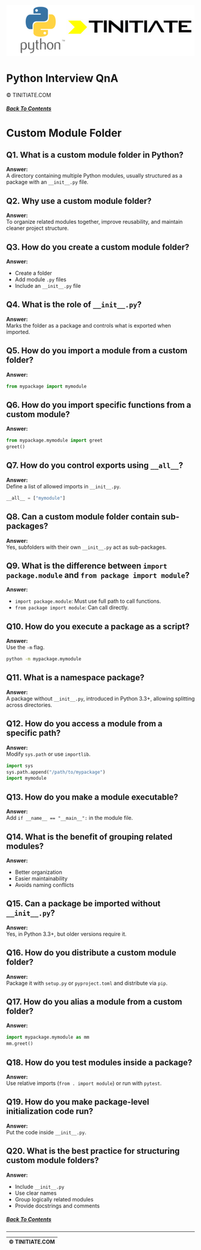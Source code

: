 ![Python Tinitiate Image](../python_tinitiate.png)

# Python Interview QnA
&copy; TINITIATE.COM

##### [Back To Contents](./README.md)

# Custom Module Folder

## Q1. What is a custom module folder in Python?
**Answer:**  
A directory containing multiple Python modules, usually structured as a package with an `__init__.py` file.

## Q2. Why use a custom module folder?
**Answer:**  
To organize related modules together, improve reusability, and maintain cleaner project structure.

## Q3. How do you create a custom module folder?
**Answer:**  
- Create a folder  
- Add module `.py` files  
- Include an `__init__.py` file

## Q4. What is the role of `__init__.py`?
**Answer:**  
Marks the folder as a package and controls what is exported when imported.

## Q5. How do you import a module from a custom folder?
**Answer:**  
```python
from mypackage import mymodule
```

## Q6. How do you import specific functions from a custom module?
**Answer:**  
```python
from mypackage.mymodule import greet
greet()
```

## Q7. How do you control exports using `__all__`?
**Answer:**  
Define a list of allowed imports in `__init__.py`.  
```python
__all__ = ["mymodule"]
```

## Q8. Can a custom module folder contain sub-packages?
**Answer:**  
Yes, subfolders with their own `__init__.py` act as sub-packages.

## Q9. What is the difference between `import package.module` and `from package import module`?
**Answer:**  
- `import package.module`: Must use full path to call functions.  
- `from package import module`: Can call directly.

## Q10. How do you execute a package as a script?
**Answer:**  
Use the `-m` flag.  
```bash
python -m mypackage.mymodule
```

## Q11. What is a namespace package?
**Answer:**  
A package without `__init__.py`, introduced in Python 3.3+, allowing splitting across directories.

## Q12. How do you access a module from a specific path?
**Answer:**  
Modify `sys.path` or use `importlib`.  
```python
import sys
sys.path.append("/path/to/mypackage")
import mymodule
```

## Q13. How do you make a module executable?
**Answer:**  
Add `if __name__ == "__main__":` in the module file.

## Q14. What is the benefit of grouping related modules?
**Answer:**  
- Better organization  
- Easier maintainability  
- Avoids naming conflicts

## Q15. Can a package be imported without `__init__.py`?
**Answer:**  
Yes, in Python 3.3+, but older versions require it.

## Q16. How do you distribute a custom module folder?
**Answer:**  
Package it with `setup.py` or `pyproject.toml` and distribute via `pip`.

## Q17. How do you alias a module from a custom folder?
**Answer:**  
```python
import mypackage.mymodule as mm
mm.greet()
```

## Q18. How do you test modules inside a package?
**Answer:**  
Use relative imports (`from . import module`) or run with `pytest`.

## Q19. How do you make package-level initialization code run?
**Answer:**  
Put the code inside `__init__.py`.

## Q20. What is the best practice for structuring custom module folders?
**Answer:**  
- Include `__init__.py`  
- Use clear names  
- Group logically related modules  
- Provide docstrings and comments

##### [Back To Contents](./README.md)
***
| &copy; TINITIATE.COM |
|----------------------|
